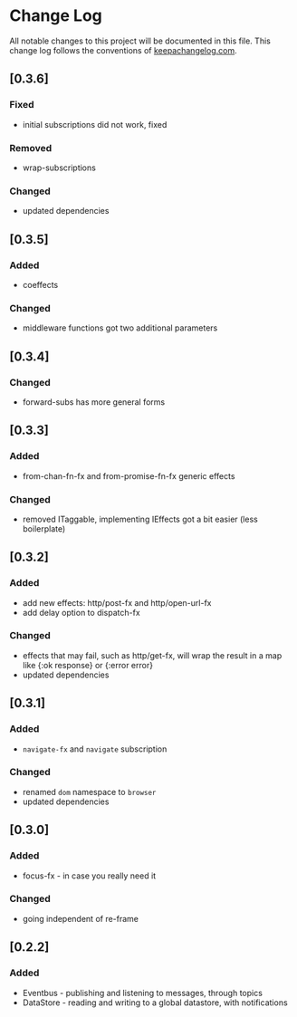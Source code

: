 # Change Log
All notable changes to this project will be documented in this file. This change log follows the conventions of [keepachangelog.com](http://keepachangelog.com/).

## [0.3.6]
### Fixed
- initial subscriptions did not work, fixed
### Removed
- wrap-subscriptions
### Changed
- updated dependencies

## [0.3.5]
### Added
- coeffects

### Changed
- middleware functions got two additional parameters

## [0.3.4]
### Changed
- forward-subs has more general forms

## [0.3.3]
### Added
- from-chan-fn-fx and from-promise-fn-fx generic effects

### Changed
- removed ITaggable, implementing IEffects got a bit easier (less boilerplate)

## [0.3.2]
### Added
- add new effects: http/post-fx and http/open-url-fx
- add delay option to dispatch-fx

### Changed
- effects that may fail, such as http/get-fx, will wrap the result in a map like {:ok response} or {:error error}
- updated dependencies

## [0.3.1]
### Added
- `navigate-fx` and `navigate` subscription

### Changed
- renamed `dom` namespace to `browser`
- updated dependencies

## [0.3.0]
### Added
- focus-fx - in case you really need it

### Changed
- going independent of re-frame

## [0.2.2]
### Added
- Eventbus - publishing and listening to messages, through topics
- DataStore - reading and writing to a global datastore, with notifications